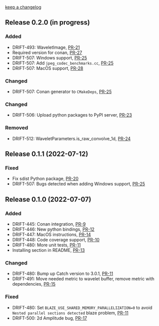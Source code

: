 [keep a changelog](https://keepachangelog.com/)

## Release 0.2.0 (in progress)

### Added

* DRIFT-493: WaveletImage, [PR-21](https://github.com/panda-official/WaveletBuffer/pull/21)
* Required version for conan, [PR-27](https://github.com/panda-official/WaveletBuffer/pull/27)
* DRIFT-507: Windows support, [PR-25](https://github.com/panda-official/WaveletBuffer/pull/25)
* DRIFT-507: Add `jpeg_codec_benchmarks.cc`, [PR-25](https://github.com/panda-official/WaveletBuffer/pull/25)
* DRIFT-507: MacOS support, [PR-28](https://github.com/panda-official/WaveletBuffer/pull/28)

### Changed
* DRIFT-507: Conan generator to `CMakeDeps`, [PR-25](https://github.com/panda-official/WaveletBuffer/pull/25)

### Changed

* DRIFT-506: Upload python packages to PyPI server, [PR-23](https://github.com/panda-official/WaveletBuffer/pull/23)

### Removed

*  DRIFT-512: WaveletParameters.is_raw_convolve_1d, [PR-24](https://github.com/panda-official/WaveletBuffer/pull/24)

## Release 0.1.1 (2022-07-12)

### Fixed

* Fix sdist Python package, [PR-20](https://github.com/panda-official/WaveletBuffer/pull/20)
* DRIFT-507: Bugs detected when adding Windows support, [PR-25](https://github.com/panda-official/WaveletBuffer/pull/25)

## Release 0.1.0 (2022-07-07)

### Added

* DRIFT-445: Conan integration, [PR-9](https://github.com/panda-official/WaveletBuffer/pull/9)
* DRIFT-446: New python bindings, [PR-12](https://github.com/panda-official/WaveletBuffer/pull/12)
* DRIFT-447: MacOS instructions, [PR-14](https://github.com/panda-official/WaveletBuffer/pull/14)
* DRIFT-448: Code coverage support, [PR-10](https://github.com/panda-official/WaveletBuffer/pull/10)
* DRIFT-480: More unit tests, [PR-11](https://github.com/panda-official/WaveletBuffer/pull/11)
* Installing section in README, [PR-13](https://github.com/panda-official/WaveletBuffer/pull/13)

### Changed

* DRIFT-480: Bump up Catch version to 3.0.1, [PR-11](https://github.com/panda-official/WaveletBuffer/pull/11)
* DRIFT-491: Move needed metric to wavelet buffer, remove metric with dependencies, [PR-15](https://github.com/panda-official/WaveletBuffer/pull/15/checks)

### Fixed

* DRIFT-480: Set `BLAZE_USE_SHARED_MEMORY_PARALLELIZATION=0` to avoid `Nested parallel sections detected` blaze
  problem, [PR-11](https://github.com/panda-official/WaveletBuffer/pull/11)
* DRIFT-500: 2d Amplitude bug, [PR-17](https://github.com/panda-official/WaveletBuffer/pull/17)
